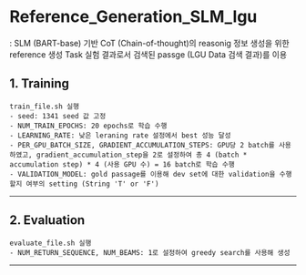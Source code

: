 # Reference_Generation_SLM_lgu
: SLM (BART-base) 기반 CoT (Chain-of-thought)의 reasonig 정보 생성을 위한 reference 생성 Task 실험 결과로서 검색된 passge (LGU Data 검색 결과)를 이용

## 1. Training 
    train_file.sh 실행 
    - seed: 1341 seed 값 고정 
    - NUM_TRAIN_EPOCHS: 20 epochs로 학습 수행
    - LEARNING_RATE: 낮은 leraning rate 설정에서 best 성능 달성
    - PER_GPU_BATCH_SIZE, GRADIENT_ACCUMULATION_STEPS: GPU당 2 batch를 사용하였고, gradient_accumulation_step을 2로 설정하여 총 4 (batch * accumulation step) * 4 (사용 GPU 수) = 16 batch로 학습 수행
    - VALIDATION_MODEL: gold passage를 이용해 dev set에 대한 validation을 수행할지 여부의 setting (String 'T' or 'F')
***

## 2. Evaluation
    evaluate_file.sh 실행
    - NUM_RETURN_SEQUENCE, NUM_BEAMS: 1로 설정하여 greedy search를 사용해 생성

***

